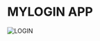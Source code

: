 # MYLOGIN APP

![LOGIN](https://user-images.githubusercontent.com/68182110/141473485-3313bbe7-8caf-4ef2-9f92-bdc7dc85fb09.jpg)
